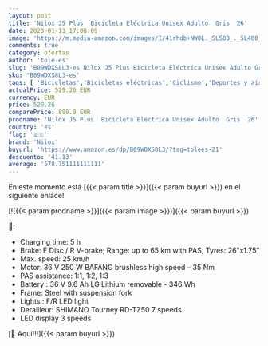 ```yaml
---
layout: post
title: 'Nilox J5 Plus  Bicicleta Eléctrica Unisex Adulto  Gris  26'
date: 2023-01-13 17:08:09
image: 'https://m.media-amazon.com/images/I/41rhdb+NW0L._SL500_._SL400_.jpg'
comments: true
category: ofertas
author: 'tole.es'
slug: 'B09WDXS8L3-es Nilox J5 Plus Bicicleta Eléctrica Unisex Adulto Gris 26'
sku: 'B09WDXS8L3-es'
tags: [ 'Bicicletas','Bicicletas eléctricas','Ciclismo','Deportes y aire libre','Ropa y equipo para deportes','bicicleta','nilox','🇪🇸', ]
actualPrice: 529.26 EUR
currency: EUR
price: 529.26
comparePrice: 899.0 EUR
prodname: 'Nilox J5 Plus  Bicicleta Eléctrica Unisex Adulto  Gris  26'
country: 'es'
flag: '🇪🇸'
brand: 'Nilox'
buyurl: 'https://www.amazon.es/dp/B09WDXS8L3/?tag=tolees-21'
descuento: '41.13'
average: '578.751111111111'
---
```


En este momento está [{{< param title >}}]({{< param buyurl >}}) en el siguiente enlace!

[![{{< param prodname >}}]({{< param image >}})]({{< param buyurl >}})

🔎:

- Charging time: 5 h
- Brake: F Disc / R V-brake; Range: up to 65 km with PAS; Tyres: 26"x1.75"
- Max. speed: 25 km/h
- Motor: 36 V 250 W BAFANG brushless high speed – 35 Nm
- PAS assistance: 1:1, 1:2, 1:3
- Battery : 36 V 9.6 Ah LG Lithium removable - 346 Wh
- Frame: Steel with suspension fork
- Lights : F/R LED light
- Derailleur: SHIMANO Tourney RD-TZ50 7 speeds
- LED display 3 speeds

[🛒 Aquí!!!]({{< param buyurl >}})
